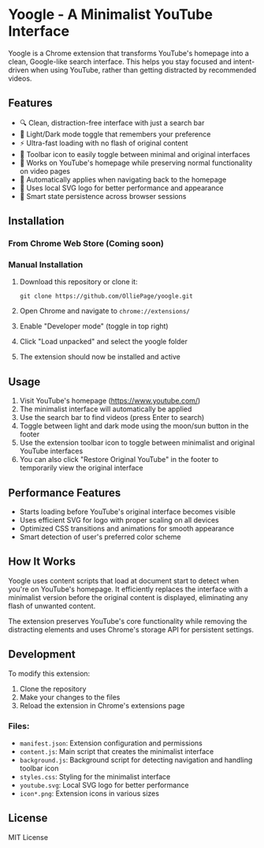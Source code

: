 # Yoogle - A Minimalist YouTube Interface

Yoogle is a Chrome extension that transforms YouTube's homepage into a clean, Google-like search interface. This helps you stay focused and intent-driven when using YouTube, rather than getting distracted by recommended videos.

## Features

- 🔍 Clean, distraction-free interface with just a search bar
- 🌙 Light/Dark mode toggle that remembers your preference
- ⚡ Ultra-fast loading with no flash of original content
- 🔁 Toolbar icon to easily toggle between minimal and original interfaces
- 🔄 Works on YouTube's homepage while preserving normal functionality on video pages
- 🔄 Automatically applies when navigating back to the homepage
- 💾 Uses local SVG logo for better performance and appearance
- 🧠 Smart state persistence across browser sessions

## Installation

### From Chrome Web Store (Coming soon)

### Manual Installation

1. Download this repository or clone it:
   ```
   git clone https://github.com/OlliePage/yoogle.git
   ```

2. Open Chrome and navigate to `chrome://extensions/`

3. Enable "Developer mode" (toggle in top right)

4. Click "Load unpacked" and select the yoogle folder

5. The extension should now be installed and active

## Usage

1. Visit YouTube's homepage (https://www.youtube.com/)
2. The minimalist interface will automatically be applied
3. Use the search bar to find videos (press Enter to search)
4. Toggle between light and dark mode using the moon/sun button in the footer
5. Use the extension toolbar icon to toggle between minimalist and original YouTube interfaces
6. You can also click "Restore Original YouTube" in the footer to temporarily view the original interface

## Performance Features

- Starts loading before YouTube's original interface becomes visible
- Uses efficient SVG for logo with proper scaling on all devices
- Optimized CSS transitions and animations for smooth appearance
- Smart detection of user's preferred color scheme

## How It Works

Yoogle uses content scripts that load at document start to detect when you're on YouTube's homepage. It efficiently replaces the interface with a minimalist version before the original content is displayed, eliminating any flash of unwanted content. 

The extension preserves YouTube's core functionality while removing the distracting elements and uses Chrome's storage API for persistent settings.

## Development

To modify this extension:

1. Clone the repository
2. Make your changes to the files
3. Reload the extension in Chrome's extensions page

### Files:

- `manifest.json`: Extension configuration and permissions
- `content.js`: Main script that creates the minimalist interface
- `background.js`: Background script for detecting navigation and handling toolbar icon
- `styles.css`: Styling for the minimalist interface
- `youtube.svg`: Local SVG logo for better performance
- `icon*.png`: Extension icons in various sizes

## License

MIT License